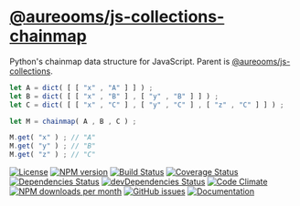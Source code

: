 [@aureooms/js-collections-chainmap](https://aureooms.github.io/js-collections-chainmap)
==

Python's chainmap data structure for JavaScript. Parent is
[@aureooms/js-collections](https://github.com/aureooms/js-collections).

```js
let A = dict( [ [ "x" , "A" ] ] ) ;
let B = dict( [ [ "x" , "B" ] , [ "y" , "B" ] ] ) ;
let C = dict( [ [ "x" , "C" ] , [ "y" , "C" ] , [ "z" , "C" ] ] ) ;

let M = chainmap( A , B , C ) ;

M.get( "x" ) ; // "A"
M.get( "y" ) ; // "B"
M.get( "z" ) ; // "C"
```

[![License](https://img.shields.io/github/license/aureooms/js-collections-chainmap.svg?style=flat)](https://raw.githubusercontent.com/aureooms/js-collections-chainmap/master/LICENSE)
[![NPM version](https://img.shields.io/npm/v/@aureooms/js-collections-chainmap.svg?style=flat)](https://www.npmjs.org/package/@aureooms/js-collections-chainmap)
[![Build Status](https://img.shields.io/travis/aureooms/js-collections-chainmap.svg?style=flat)](https://travis-ci.org/aureooms/js-collections-chainmap)
[![Coverage Status](https://img.shields.io/coveralls/aureooms/js-collections-chainmap.svg?style=flat)](https://coveralls.io/r/aureooms/js-collections-chainmap)
[![Dependencies Status](https://img.shields.io/david/aureooms/js-collections-chainmap.svg?style=flat)](https://david-dm.org/aureooms/js-collections-chainmap#info=dependencies)
[![devDependencies Status](https://img.shields.io/david/dev/aureooms/js-collections-chainmap.svg?style=flat)](https://david-dm.org/aureooms/js-collections-chainmap#info=devDependencies)
[![Code Climate](https://img.shields.io/codeclimate/github/aureooms/js-collections-chainmap.svg?style=flat)](https://codeclimate.com/github/aureooms/js-collections-chainmap)
[![NPM downloads per month](https://img.shields.io/npm/dm/@aureooms/js-collections-chainmap.svg?style=flat)](https://www.npmjs.org/package/@aureooms/js-collections-chainmap)
[![GitHub issues](https://img.shields.io/github/issues/aureooms/js-collections-chainmap.svg?style=flat)](https://github.com/aureooms/js-collections-chainmap/issues)
[![Documentation](https://aureooms.github.io/js-collections-chainmap/badge.svg)](https://aureooms.github.io/js-collections-chainmap/source.html)
